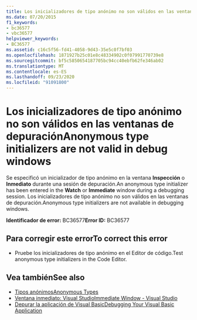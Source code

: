 ```yaml
---
title: Los inicializadores de tipo anónimo no son válidos en las ventanas de depuración
ms.date: 07/20/2015
f1_keywords:
- bc36577
- vbc36577
helpviewer_keywords:
- BC36577
ms.assetid: c16c5f56-fd41-4058-9d43-35e5c0f7bf03
ms.openlocfilehash: 1871927b25c01e8c48334902c0f07991770739e8
ms.sourcegitcommit: bf5c5850654187705bc94cc40ebfb62fe346ab02
ms.translationtype: MT
ms.contentlocale: es-ES
ms.lasthandoff: 09/23/2020
ms.locfileid: "91091800"
---
```

# <a name="anonymous-type-initializers-are-not-valid-in-debug-windows"></a><span data-ttu-id="db1d4-102">Los inicializadores de tipo anónimo no son válidos en las ventanas de depuración</span><span class="sxs-lookup"><span data-stu-id="db1d4-102">Anonymous type initializers are not valid in debug windows</span></span>

<span data-ttu-id="db1d4-103">Se especificó un inicializador de tipo anónimo en la ventana **Inspección** o **Inmediato** durante una sesión de depuración.</span><span class="sxs-lookup"><span data-stu-id="db1d4-103">An anonymous type initializer has been entered in the **Watch** or **Immediate** window during a debugging session.</span></span> <span data-ttu-id="db1d4-104">Los inicializadores de tipo anónimo no son válidos en las ventanas de depuración.</span><span class="sxs-lookup"><span data-stu-id="db1d4-104">Anonymous type initializers are not available in debugging windows.</span></span>  
  
 <span data-ttu-id="db1d4-105">**Identificador de error:** BC36577</span><span class="sxs-lookup"><span data-stu-id="db1d4-105">**Error ID:** BC36577</span></span>  
  
## <a name="to-correct-this-error"></a><span data-ttu-id="db1d4-106">Para corregir este error</span><span class="sxs-lookup"><span data-stu-id="db1d4-106">To correct this error</span></span>  
  
- <span data-ttu-id="db1d4-107">Pruebe los inicializadores de tipo anónimo en el Editor de código.</span><span class="sxs-lookup"><span data-stu-id="db1d4-107">Test anonymous type initializers in the Code Editor.</span></span>  
  
## <a name="see-also"></a><span data-ttu-id="db1d4-108">Vea también</span><span class="sxs-lookup"><span data-stu-id="db1d4-108">See also</span></span>

- [<span data-ttu-id="db1d4-109">Tipos anónimos</span><span class="sxs-lookup"><span data-stu-id="db1d4-109">Anonymous Types</span></span>](../programming-guide/language-features/objects-and-classes/anonymous-types.md)
- [<span data-ttu-id="db1d4-110">Ventana inmediato: Visual Studio</span><span class="sxs-lookup"><span data-stu-id="db1d4-110">Immediate Window - Visual Studio</span></span>](/visualstudio/ide/reference/immediate-window)
- [<span data-ttu-id="db1d4-111">Depurar la aplicación de Visual Basic</span><span class="sxs-lookup"><span data-stu-id="db1d4-111">Debugging Your Visual Basic Application</span></span>](/visualstudio/debugger/debugger-basics)
